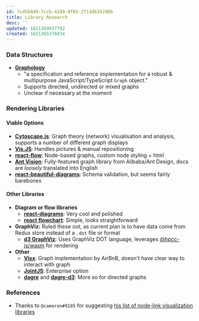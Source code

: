 ```yaml
---
id: 7cd5b849-7ccb-4189-9f02-2f13db16298b
title: Library Research
desc: ''
updated: 1621369037782
created: 1621365376034
---
```


### Data Structures

- **[Graphology](https://graphology.github.io/)**
  - "a specification and reference implementation for a robust & multipurpose JavaScript/TypeScript `Graph` object."
  - Supports directed, undirected or mixed graphs
  - Unclear if necessary at the moment

### Rendering Libraries

#### Viable Options
- **[Cytoscape.js](https://js.cytoscape.org/)**: Graph theory (network) visualisation and analysis, supports a number of different graph displays
- **[Vis.JS](https://visjs.github.io/vis-network/docs/network/)**: Handles pictures & manual repositioning
- **[react-flow](https://github.com/wbkd/react-flow)**: Node-based graphs, custom node styling + html
- **[Ant Vision](https://graphin.antv.vision/en-US)**: Fully-featured graph library from Alibaba/Ant Design, docs are *loosely* translated into English
- **[react-beautiful-diagrams](https://github.com/beautifulinteractions/beautiful-react-diagrams)**: Schema validation, but seems fairly barebones


#### Other Libraries
- **Diagram or flow libraries**
  - **[react-diagrams](https://github.com/projectstorm/react-diagrams)**: Very cool and polished
  - **[react flowchart]( https://github.com/MrBlenny/react-flow-chart)**: Simple, looks straightforward
- **GraphViz:** Ruled these out, as current plan is to have data come from Redux store instead of a `.dot` file or format
  - **[d3 GraphViz](https://github.com/magjac/d3-graphviz)**: Uses GraphViz DOT language, leverages [@hpcc-js/wasm](https://github.com/hpcc-systems/hpcc-js-wasm) for rendering
- **Other**
  - **[Visx](https://airbnb.io/visx/network)**: Graph implementation by AirBnB, doesn't have clear way to interact with graph
  - **[JointJS](https://resources.jointjs.com/)**: Enterprise option
  - **[dagre](https://github.com/dagrejs/dagre)** and **[dagre-d3](https://github.com/dagrejs/dagre-d3)**: More so for directed graphs

### References

- Thanks to `@cameron#9185` for suggesting [his list of node-link visualization libraries](https://gist.github.com/hydrosquall/cf6a68305fb14e9fb45c82cbcbff0c65)